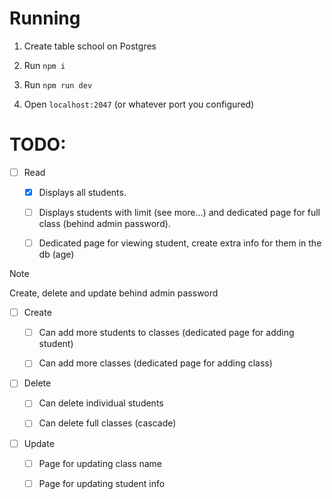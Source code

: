 # Running

1. Create table school on Postgres

2. Run `npm i`

3. Run `npm run dev`

4. Open `localhost:2047` (or whatever port you configured)

# TODO:

- [ ] Read
    
    - [x] Displays all students.

    - [ ] Displays students with limit (see more...) and dedicated page for full class (behind admin password).

    - [ ] Dedicated page for viewing student, create extra info for them in the db (age)

> [!NOTE]
> Create, delete and update behind admin password

- [ ] Create

    - [ ] Can add more students to classes (dedicated page for adding student)

    - [ ] Can add more classes (dedicated page for adding class)

- [ ] Delete

    - [ ] Can delete individual students

    - [ ] Can delete full classes (cascade)

- [ ] Update

    - [ ] Page for updating class name

    - [ ] Page for updating student info
